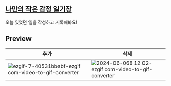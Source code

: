 ## [나만의 작은 감정 일기장](https://emotion-diary-tan-sigma.vercel.app/)

오늘 있었던 일을 작성하고 기록해봐요!

## Preview

| 추가                                                                                                                                                  | 삭제                                                                                                                                                 |
| ----------------------------------------------------------------------------------------------------------------------------------------------------- | ---------------------------------------------------------------------------------------------------------------------------------------------------- |
| ![ezgif-7-40531bbabf-ezgif com-video-to-gif-converter](https://github.com/yammyam/emotion_diary/assets/96424434/a0d16ec0-c217-46f8-8ca7-bca46834f7f8) | ![2024-06-068 12 02-ezgif com-video-to-gif-converter](https://github.com/yammyam/emotion_diary/assets/96424434/05505c5a-048d-4b57-9217-83e9299f343d) |
